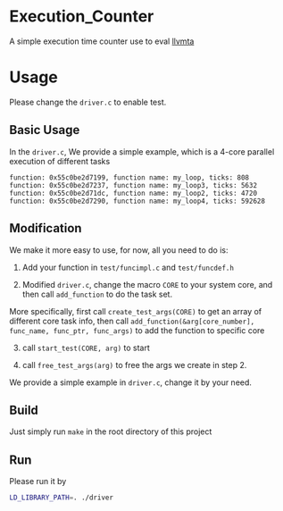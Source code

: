# Execution_Counter

A simple execution time counter use to eval [llvmta](https://github.com/RTS-SYSU/llvmta)

# Usage

Please change the `driver.c` to enable test.

## Basic Usage

In the `driver.c`, We provide a simple example, which is a 4-core parallel execution of different tasks

```text
function: 0x55c0be2d7199, function name: my_loop, ticks: 808
function: 0x55c0be2d7237, function name: my_loop3, ticks: 5632
function: 0x55c0be2d71dc, function name: my_loop2, ticks: 4720
function: 0x55c0be2d7290, function name: my_loop4, ticks: 592628
```

## Modification

We make it more easy to use, for now, all you need to do is:

1. Add your function in `test/funcimpl.c` and `test/funcdef.h`

2. Modified `driver.c`, change the macro `CORE` to your system core, and then call `add_function` to do the task set.

More specifically, first call `create_test_args(CORE)` to get an array of different core task info, then call `add_function(&arg[core_number], func_name, func_ptr, func_args)` to add the function to specific core

3. call `start_test(CORE, arg)` to start

4. call `free_test_args(arg)` to free the args we create in step 2.

We provide a simple example in `driver.c`, change it by your need.

## Build

Just simply run `make` in the root directory of this project

## Run

Please run it by 

```bash
LD_LIBRARY_PATH=. ./driver
```
